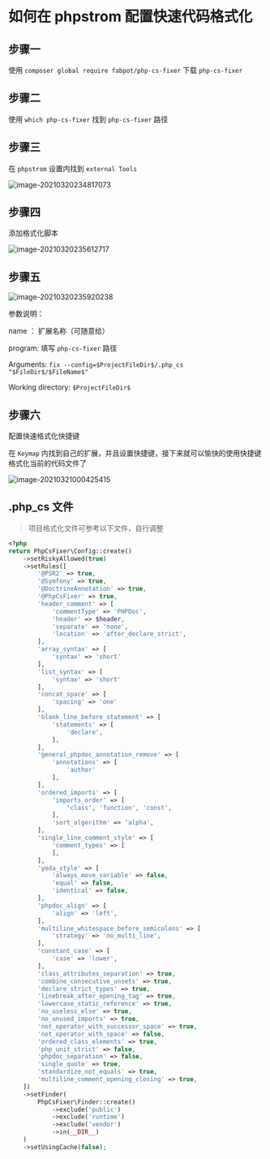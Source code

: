
# 如何在 phpstrom 配置快速代码格式化



## 步骤一

使用 `composer global require fabpot/php-cs-fixer` 下载 `php-cs-fixer`



## 步骤二



使用 `which php-cs-fixer` 找到 `php-cs-fixer` 路径


## 步骤三



在 `phpstrom` 设置内找到 `external Tools`

![image-20210320234817073](1.png)



## 步骤四

添加格式化脚本

![image-20210320235612717](2.png)



## 步骤五



![image-20210320235920238](3.jpg)



参数说明：

name ： 扩展名称（可随意给）

 program: 填写   `php-cs-fixer` 路径

Arguments: `fix --config=$ProjectFileDir$/.php_cs "$FileDir$/$FileName$"`

Working directory: `$ProjectFileDir$`



## 步骤六

配置快速格式化快捷键

在 `Keymap` 内找到自己的扩展，并且设置快捷键，接下来就可以愉快的使用快捷键格式化当前的代码文件了

![image-20210321000425415](4.png)









## .php_cs 文件

> 项目格式化文件可参考以下文件，自行调整

```php
<?php
return PhpCsFixer\Config::create()
    ->setRiskyAllowed(true)
    ->setRules([
        '@PSR2' => true,
        '@Symfony' => true,
        '@DoctrineAnnotation' => true,
        '@PhpCsFixer' => true,
        'header_comment' => [
            'commentType' => 'PHPDoc',
            'header' => $header,
            'separate' => 'none',
            'location' => 'after_declare_strict',
        ],
        'array_syntax' => [
            'syntax' => 'short'
        ],
        'list_syntax' => [
            'syntax' => 'short'
        ],
        'concat_space' => [
            'spacing' => 'one'
        ],
        'blank_line_before_statement' => [
            'statements' => [
                'declare',
            ],
        ],
        'general_phpdoc_annotation_remove' => [
            'annotations' => [
                'author'
            ],
        ],
        'ordered_imports' => [
            'imports_order' => [
                'class', 'function', 'const',
            ],
            'sort_algorithm' => 'alpha',
        ],
        'single_line_comment_style' => [
            'comment_types' => [
            ],
        ],
        'yoda_style' => [
            'always_move_variable' => false,
            'equal' => false,
            'identical' => false,
        ],
        'phpdoc_align' => [
            'align' => 'left',
        ],
        'multiline_whitespace_before_semicolons' => [
            'strategy' => 'no_multi_line',
        ],
        'constant_case' => [
            'case' => 'lower',
        ],
        'class_attributes_separation' => true,
        'combine_consecutive_unsets' => true,
        'declare_strict_types' => true,
        'linebreak_after_opening_tag' => true,
        'lowercase_static_reference' => true,
        'no_useless_else' => true,
        'no_unused_imports' => true,
        'not_operator_with_successor_space' => true,
        'not_operator_with_space' => false,
        'ordered_class_elements' => true,
        'php_unit_strict' => false,
        'phpdoc_separation' => false,
        'single_quote' => true,
        'standardize_not_equals' => true,
        'multiline_comment_opening_closing' => true,
    ])
    ->setFinder(
        PhpCsFixer\Finder::create()
            ->exclude('public')
            ->exclude('runtime')
            ->exclude('vendor')
            ->in(__DIR__)
    )
    ->setUsingCache(false);

```

